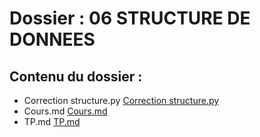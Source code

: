 # Dossier : 06 STRUCTURE DE DONNEES
 
 ## Contenu du dossier : 
- Correction structure.py [Correction structure.py](./Correction_structure.py)
- Cours.md [Cours.md](./Cours.md)
- TP.md [TP.md](./TP.md)
